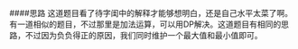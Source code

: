 ####思路
这道题目看了待字闺中的解释才能够想明白，还是自己水平太菜了啊。有一道相似的题目，不过那里是加法运算，可以用DP解决。这道题目有相同的思路，不过因为负负得正的原因，我们同时维护一个最大值和最小值即可。
